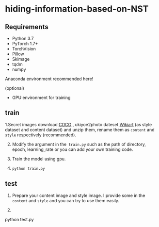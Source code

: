 # hiding-information-based-on-NST

## Requirements

- Python 3.7
- PyTorch 1.7+
- TorchVision
- Pillow
- Skimage
- tqdm
- numpy

Anaconda environment recommended here!

(optional)

- GPU environment for training

## train

1.Secret images download [COCO](http://cocodataset.org/#download) ,
ukiyoe2photo dateset [Wikiart](https://www.kaggle.com/c/painter-by-numbers) (as style dataset and content dataset) and unzip them, rename them as `content` and `style`  respectively (recommended).

2. Modify the argument in the` train.py` such as the path of directory, epoch, learning_rate or you can add your own training code.

3. Train the model using gpu.

4. ```python
   python train.py
   
## test

1. Prepare your content image and style image. I provide some in the `content` and `style` and you can try to use them easily.

2.   ```python
   python test.py
   
